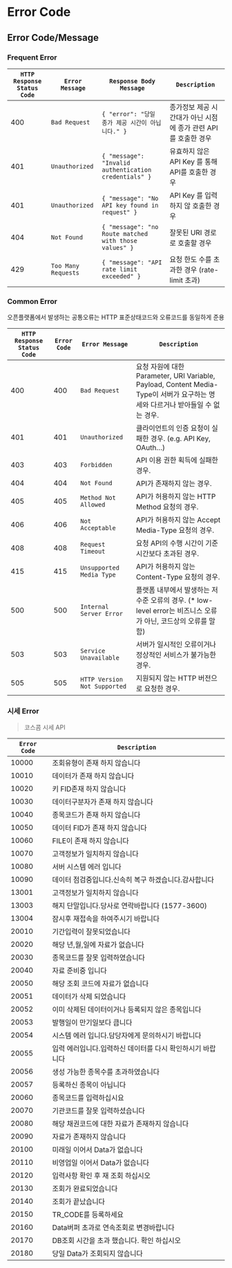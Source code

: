 # Error Code



## Error Code/Message

### Frequent Error&#x20;

| **`HTTP Response Status Code`** | **`Error Message`** | **`Response Body Message`**                           | **`Description`**                     |
| ------------------------------- | ------------------- | ----------------------------------------------------- | ------------------------------------- |
| 400                             | `Bad Request`       | `{ "error": "당일 종가 제공 시간이 아닙니다." }`                   | 종가정보 제공 시간대가 아닌 시점에 종가 관련 API를 호출한 경우 |
| 401                             | `Unauthorized`      | `{ "message": "Invalid authentication credentials" }` | 유효하지 않은 API Key 를 통해 API를 호출한 경우      |
| 401                             | `Unauthorized`      | `{ "message": "No API key found in request" }`        | API Key 를 입력하지 않 호출한 경우               |
| 404                             | `Not Found`         | `{ "message": "no Route matched with those values" }` | 잘못된 URI 경로로 호출할 경우                    |
| 429                             | `Too Many Requests` | `{ "message": "API rate limit exceeded" }`            | 요청 한도 수를 초과한 경우 (rate-limit 초과)       |



### Common Error

오픈플랫폼에서 발생하는 공통오류는 HTTP 표준상태코드와 오류코드를 동일하게 준용

| **`HTTP Response Status Code`** | **`Error Code`** | **`Error Message`**          | **`Description`**                                                                               |
| ------------------------------- | ---------------- | ---------------------------- | ----------------------------------------------------------------------------------------------- |
| 400                             | 400              | `Bad Request`                | 요청 자원에 대한 Parameter, URI Variable, Payload, Content Media-Type이 서버가 요구하는 명세와 다르거나 받아들일 수 없는 경우. |
| 401                             | 401              | `Unauthorized`               | 클라이언트의 인증 요청이 실패한 경우. (e.g. API Key, OAuth…)                                                    |
| 403                             | 403              | `Forbidden`                  | API 이용 권한 획득에 실패한 경우.                                                                           |
| 404                             | 404              | `Not Found`                  | API가 존재하지 않는 경우.                                                                                |
| 405                             | 405              | `Method Not Allowed`         | API가 허용하지 않는 HTTP Method 요청의 경우.                                                                |
| 406                             | 406              | `Not Acceptable`             | API가 허용하지 않는 Accept Media-Type 요청의 경우.                                                          |
| 408                             | 408              | `Request Timeout`            | 요청 API의 수행 시간이 기준 시간보다 초과된 경우.                                                                  |
| 415                             | 415              | `Unsupported Media Type`     | API가 허용하지 않는 Content-Type 요청의 경우.                                                               |
| 500                             | 500              | `Internal Server Error`      | 플랫폼 내부에서 발생하는 저 수준 오류의 경우.&#xD; (\* low-level error는 비즈니스 오류가 아닌, 코드상의 오류를 말함)                  |
| 503                             | 503              | `Service Unavailable`        | 서버가 일시적인 오류이거나 정상적인 서비스가 불가능한 경우.                                                               |
| 505                             | 505              | `HTTP Version Not Supported` | 지원되지 않는 HTTP 버전으로 요청한 경우.                                                                       |



### 시세 Error&#x20;

> 코스콤 시세 API

| **`Error Code`** | **`Description`**                |
| ---------------- | -------------------------------- |
| 10000            | 조회유형이 존재 하지 않습니다                 |
| 10010            | 데이터가 존재 하지 않습니다                  |
| 10020            | 키 FID존재 하지 않습니다                  |
| 10030            | 데이터구분자가 존재 하지 않습니다               |
| 10040            | 종목코드가 존재 하지 않습니다                 |
| 10050            | 데이터 FID가 존재 하지 않습니다              |
| 10060            | FILE이 존재 하지 않습니다                 |
| 10070            | 고객정보가 일치하지 않습니다                  |
| 10080            | 서버 시스템 에러 입니다                    |
| 10090            | 데이터 점검중입니다.신속히 복구 하겠습니다.감사합니다    |
| 13001            | 고객정보가 일치하지 않습니다                  |
| 13003            | 해지 단말입니다.당사로 연락바랍니다 (1577-3600)  |
| 13004            | 잠시후 재접속을 하여주시기 바랍니다              |
| 20010            | 기간입력이 잘못되었습니다                    |
| 20020            | 해당 년,월,일에 자료가 없습니다               |
| 20030            | 종목코드를 잘못 입력하였습니다                 |
| 20040            | 자료 준비중 입니다                       |
| 20050            | 해당 조회 코드에 자료가 없습니다               |
| 20051            | 데이터가 삭제 되었습니다                    |
| 20052            | 이미 삭제된 데이터이거나 등록되지 않은 종목입니다      |
| 20053            | 발행일이 만기일보다 큽니다                   |
| 20054            | 시스템 에러 입니다.담당자에게 문의하시기 바랍니다      |
| 20055            | 입력 에러입니다.입력하신 데이터를 다시 확인하시기 바랍니다 |
| 20056            | 생성 가능한 종목수를 초과하였습니다              |
| 20057            | 등록하신 종목이 아닙니다                    |
| 20060            | 종목코드를 입력하십시요                     |
| 20070            | 기관코드를 잘못 입력하셨습니다                 |
| 20080            | 해당 채권코드에 대한 자료가 존재하지 않습니다        |
| 20090            | 자료가 존재하지 않습니다                    |
| 20100            | 미래일 이어서 Data가 없습니다               |
| 20110            | 비영업일 이어서 Data가 없습니다              |
| 20120            | 입력사항 확인 후 재 조회 하십시오              |
| 20130            | 조회가 완료되었습니다                      |
| 20140            | 조회가 끝났습니다                        |
| 20150            | TR\_CODE를 등록하세요                  |
| 20160            | Data버퍼 초과로 연속조회로 변경바랍니다          |
| 20170            | DB조회 시간을 초과 했습니다. 확인 하십시오        |
| 20180            | 당일 Data가 조회되지 않습니다               |



